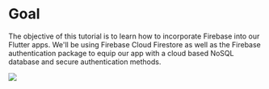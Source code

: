 # Goal
The objective of this tutorial is to learn how to incorporate Firebase into our Flutter apps. We'll be using Firebase Cloud Firestore as well as the Firebase authentication package to equip our app with a cloud based NoSQL database and secure authentication methods.

![](https://github.com/TheCodeyWizard/Flash-Chat-Kevin/blob/master/flash_chat_flutter_demo.gif)
